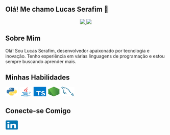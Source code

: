 ## Olá! Me chamo Lucas Serafim 👋

<div align="center">
  <a href="https://github.com/anuraghazra/github-readme-stats">
    <img height="180em" src="https://github-readme-stats.vercel.app/api?username=LucasSerafim147&theme=dark&show_icons=true&bg_color=00000000" />
  </a>
  <a href="https://github.com/anuraghazra/convoychat">
    <img height="180em" src="https://github-readme-stats.vercel.app/api/top-langs?username=LucasSerafim147&layout=compact&langs_count=8&card_width=320&theme=dark&bg_color=00000000" />
  </a>
</div>

## Sobre Mim

Olá! Sou Lucas Serafim, desenvolvedor apaixonado por tecnologia e inovação. Tenho experiência em várias linguagens de programação e estou sempre buscando aprender mais.

## Minhas Habilidades

<p align="left">
    <img src="https://raw.githubusercontent.com/devicons/devicon/master/icons/python/python-original.svg" alt="Python" width="40" height="30" />
    <img src="https://raw.githubusercontent.com/devicons/devicon/master/icons/java/java-original.svg" alt="Java" width="40" height="30" />
    <img src="https://raw.githubusercontent.com/devicons/devicon/master/icons/typescript/typescript-original.svg" alt="TypeScript" width="40" height="30" />
    <img src="https://raw.githubusercontent.com/devicons/devicon/master/icons/nodejs/nodejs-original.svg" alt="Node.js" width="40" height="30" />
    <img src="https://raw.githubusercontent.com/devicons/devicon/master/icons/mysql/mysql-original.svg" alt="MySQL" width="40" height="30" />
</p>





## Conecte-se Comigo

<p align="left">
    <a href="https://www.linkedin.com/in/lucas-henrique-77b0aa2aa/">
        <img src="https://raw.githubusercontent.com/devicons/devicon/master/icons/linkedin/linkedin-original.svg" alt="LinkedIn" width="40" height="30" />
    </a>
</p>
